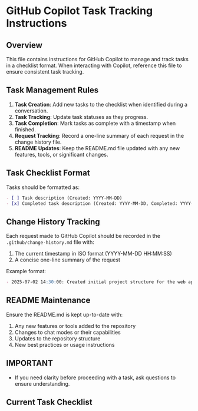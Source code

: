 # GitHub Copilot Task Tracking Instructions

## Overview

This file contains instructions for GitHub Copilot to manage and track tasks in a checklist format. When interacting with Copilot, reference this file to ensure consistent task tracking.

## Task Management Rules

1. **Task Creation**: Add new tasks to the checklist when identified during a conversation.
2. **Task Tracking**: Update task statuses as they progress.
3. **Task Completion**: Mark tasks as complete with a timestamp when finished.
4. **Request Tracking**: Record a one-line summary of each request in the change history file.
5. **README Updates**: Keep the README.md file updated with any new features, tools, or significant changes.

## Task Checklist Format

Tasks should be formatted as:

```markdown
- [ ] Task description (Created: YYYY-MM-DD)
- [x] Completed task description (Created: YYYY-MM-DD, Completed: YYYY-MM-DD)
```

## Change History Tracking

Each request made to GitHub Copilot should be recorded in the `.github/change-history.md` file with:

1. The current timestamp in ISO format (YYYY-MM-DD HH:MM:SS)
2. A concise one-line summary of the request

Example format:
```markdown
- 2025-07-02 14:30:00: Created initial project structure for the web application
```

## README Maintenance

Ensure the README.md is kept up-to-date with:
1. Any new features or tools added to the repository
2. Changes to chat modes or their capabilities
3. Updates to the repository structure
4. New best practices or usage instructions

## IMPORTANT

- If you need clarity before proceeding with a task, ask questions to ensure understanding.

## Current Task Checklist

<!-- Tasks will be listed here. Do not modify this comment. -->

